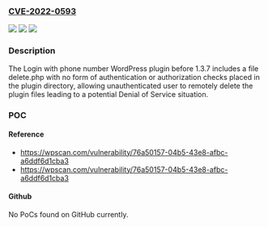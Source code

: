 ### [CVE-2022-0593](https://cve.mitre.org/cgi-bin/cvename.cgi?name=CVE-2022-0593)
![](https://img.shields.io/static/v1?label=Product&message=Login%20with%20phone%20number&color=blue)
![](https://img.shields.io/static/v1?label=Version&message=1.3.7%3C%201.3.7%20&color=brighgreen)
![](https://img.shields.io/static/v1?label=Vulnerability&message=CWE-73%20External%20Control%20of%20File%20Name%20or%20Path&color=brighgreen)

### Description

The Login with phone number WordPress plugin before 1.3.7 includes a file delete.php with no form of authentication or authorization checks placed in the plugin directory, allowing unauthenticated user to remotely delete the plugin files leading to a potential Denial of Service situation.

### POC

#### Reference
- https://wpscan.com/vulnerability/76a50157-04b5-43e8-afbc-a6ddf6d1cba3
- https://wpscan.com/vulnerability/76a50157-04b5-43e8-afbc-a6ddf6d1cba3

#### Github
No PoCs found on GitHub currently.

